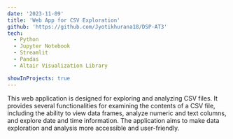 ```yaml
---
date: '2023-11-09'
title: 'Web App for CSV Exploration'
github: 'https://github.com/Jyotikhurana18/DSP-AT3'
tech:
  - Python
  - Jupyter Notebook
  - Streamlit
  - Pandas
  - Altair Visualization Library

showInProjects: true
---
```


This web application is designed for exploring and analyzing CSV files. It provides several functionalities for examining the contents of a CSV file, including the ability to view data frames, analyze numeric and text columns, and explore date and time information. The application aims to make data exploration and analysis more accessible and user-friendly.
